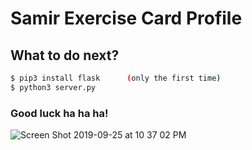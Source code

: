 # Samir Exercise Card Profile

## What to do next?

```sh
$ pip3 install flask      (only the first time)
$ python3 server.py
```
### Good luck ha ha ha!

![Screen Shot 2019-09-25 at 10 37 02 PM](https://user-images.githubusercontent.com/54423322/65653957-21422a80-dfe5-11e9-8cbb-8e036a01b10b.png)

